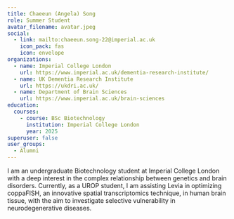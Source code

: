```yaml
---
title: Chaeeun (Angela) Song
role: Summer Student
avatar_filename: avatar.jpeg
social:
  - link: mailto:chaeeun.song-22@imperial.ac.uk
    icon_pack: fas
    icon: envelope
organizations:
  - name: Imperial College London
    url: https://www.imperial.ac.uk/dementia-research-institute/
  - name: UK Dementia Research Institute
    url: https://ukdri.ac.uk/
  - name: Department of Brain Sciences
    url: https://www.imperial.ac.uk/brain-sciences
education:
  courses:
    - course: BSc Biotechnology
      institution: Imperial College London
      year: 2025
superuser: false
user_groups:
  - Alumni
---
```

I am an undergraduate Biotechnology student at Imperial College London with a deep interest in the complex relationship between genetics and brain disorders. Currently, as a UROP student, I am assisting Levia in optimizing coppaFISH, an innovative spatial transcriptomics technique, in human brain tissue, with the aim to investigate selective vulnerability in neurodegenerative diseases.
